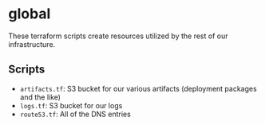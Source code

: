 # global

These terraform scripts create resources utilized by the rest of our infrastructure.

## Scripts

* `artifacts.tf`: S3 bucket for our various artifacts (deployment packages and the like) 
* `logs.tf`: S3 bucket for our logs
* `route53.tf`: All of the DNS entries 
